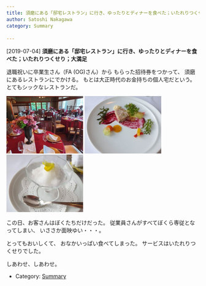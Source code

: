 ```yaml
---
title: 須磨にある「邸宅レストラン」に行き、ゆったりとディナーを食べた；いたれりつくせり；大満足
author: Satoshi Nakagawa
category: Summary

---
```


[2019-07-04] **須磨にある「邸宅レストラン」に行き、ゆったりとディナーを食べた；いたれりつくせり；大満足** 

 退職祝いに卒業生さん（FA (OG)さん）から
もらった招待券をつかって、
須磨にあるレストランにでかける。
もとは大正時代のお金持ちの個人宅だという。
とてもシックなレストランだ。

<a href=/pict/2019-07-04-restaurant-1.jpg><img src="/pict/2019-07-04-restaurant-1.jpg" alt="邸宅内の食事所（その1）" width="200"/></a>
<a href=/pict/2019-07-04-dish-3.jpg><img src="/pict/2019-07-04-dish-3.jpg" alt="" width="200"/></a>
<a href=/pict/2019-07-04-avant.jpg><img src="/pict/2019-07-04-avant.jpg" alt="アヴァンデセール" width="200"/></a>

<!--more-->

 この日、お客さんはぼくたちだけだった。
従業員さんがすべてぼくら専従となってしまい、
いささか面映ゆい・・・。

 とってもおいしくて、
おなかいっぱい食べてしまった。
サービスはいたれりつくせりでした。

 しあわせ、しあわせ。

- Category: [Summary](https://merapano.github.io/categories.html#Summary)


